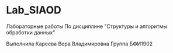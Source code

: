 # Lab_SIAOD

Лабораторные работы 
По дисциплине 
"Структуры и алгоритмы обработки данных"

Выполнила Кареева Вера Владимировна
Группа БФИ1902
